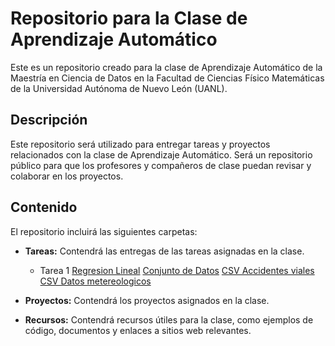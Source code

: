 # Repositorio para la Clase de Aprendizaje Automático
Este es un repositorio creado para la clase de Aprendizaje Automático de la Maestría en Ciencia de Datos en la Facultad de Ciencias Físico Matemáticas de la Universidad Autónoma de Nuevo León (UANL).

## Descripción
Este repositorio será utilizado para entregar tareas y proyectos relacionados con la clase de Aprendizaje Automático. Será un repositorio público para que los profesores y compañeros de clase puedan revisar y colaborar en los proyectos.

## Contenido
El repositorio incluirá las siguientes carpetas:

- **Tareas:** Contendrá las entregas de las tareas asignadas en la clase.
    - Tarea 1
        [Regresion Lineal](https://github.com/fer98morales/aprendizaje_automatico/blob/main/Tareas/Tarea%201/Tarea0_regresion_lineal.ipynb)
        [Conjunto de Datos](https://github.com/fer98morales/aprendizaje_automatico/blob/main/Tareas/Tarea%201/Tarea01_dataset.ipynb)
        [CSV Accidentes viales](https://github.com/fer98morales/aprendizaje_automatico/blob/main/Tareas/Tarea%201/Tarea01_dataset.ipynb)
        [CSV Datos metereologicos](https://github.com/fer98morales/aprendizaje_automatico/blob/main/Tareas/Tarea%201/open-meteo-25.70N100.30W516m.csv)

- **Proyectos:** Contendrá los proyectos asignados en la clase.


- **Recursos:** Contendrá recursos útiles para la clase, como ejemplos de código, documentos y enlaces a sitios web relevantes.
